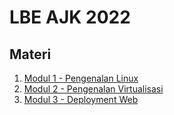 # LBE AJK 2022

## Materi

1. [Modul 1 - Pengenalan Linux](https://github.com/arsitektur-jaringan-komputer/lbe-ajk-2022/tree/master/Modul%201)
2. [Modul 2 - Pengenalan Virtualisasi](https://github.com/arsitektur-jaringan-komputer/lbe-ajk-2022/tree/master/Modul%202)
3. [Modul 3 - Deployment Web](https://github.com/arsitektur-jaringan-komputer/lbe-ajk-2022/tree/master/Modul%203)
